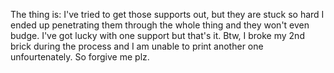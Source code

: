 The thing is: I've tried to get those supports out, but they are stuck so hard I ended up penetrating them through the whole thing and they won't even budge. I've got lucky with one support but that's it. Btw, I broke my 2nd brick during the process and I am unable to print another one unfourtenately. So forgive me plz.
